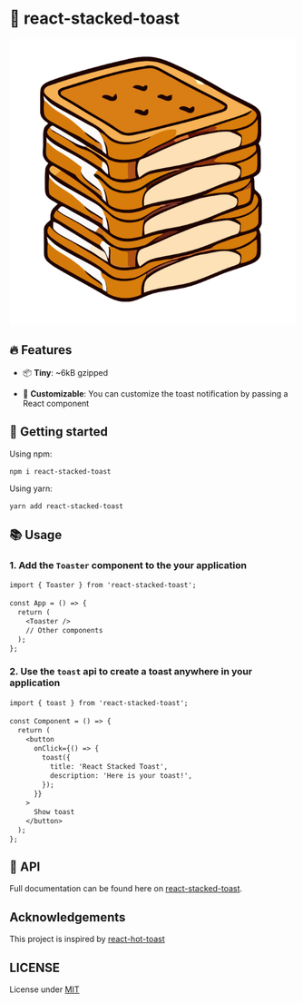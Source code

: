 # 🍞 react-stacked-toast

<!-- [![npm version](https://img.shields.io/npm/v/react-stacked-toast.svg?style=flat-square)](https://www.npmjs.com/package/react-stacked-toast)
[![npm downloads](https://img.shields.io/npm/dm/react-stacked-toast.svg?style=flat-square)](https://www.npmjs.com/package/react-stacked-toast)
[![npm license](https://img.shields.io/npm/l/react-stacked-toast.svg?style=flat-square)](https://www.npmjs.com/package/react-stacked-toast) -->

<div style="text-align: center">
  <img src="./site/assets/logo.svg" alt="logo" style="">
</div>

## 🔥 Features

- 📦 **Tiny**: ~6kB gzipped

- 🎨 **Customizable**: You can customize the toast notification by passing a React component

## 🏃 Getting started

Using npm:

```console
npm i react-stacked-toast
```

Using yarn:

```console
yarn add react-stacked-toast
```

## 📚 Usage

### 1. Add the `Toaster` component to the your application

```tsx
import { Toaster } from 'react-stacked-toast';

const App = () => {
  return (
    <Toaster />
    // Other components
  );
};
```

### 2. Use the `toast` api to create a toast anywhere in your application

```tsx
import { toast } from 'react-stacked-toast';

const Component = () => {
  return (
    <button
      onClick={() => {
        toast({
          title: 'React Stacked Toast',
          description: 'Here is your toast!',
        });
      }}
    >
      Show toast
    </button>
  );
};
```

## 🔧 API

Full documentation can be found here on [react-stacked-toast](https://react-stacked-toast.vercel.app/).

## Acknowledgements

This project is inspired by [react-hot-toast](https://github.com/timolins/react-hot-toast)

## LICENSE

License under [MIT](./LICENSE)
